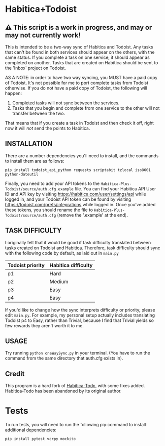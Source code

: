 # Habitica+Todoist

## __:warning: This script is a work in progress, and may or may not currently work!__

This is intended to be a two-way sync of Habitica and Todoist. Any tasks that can't be found in both services should appear on the others, with the same status. If you complete a task on one service, it should appear as completed on another. Tasks that are created on Habitica should be sent to the 'Inbox' project on Todoist.

AS A NOTE: in order to have two way syncing, you MUST have a paid copy of Todoist. It's not possible for me to port complete tasks from Todoist otherwise. If you do not have a paid copy of Todoist, the following will happen:

1. Completed tasks will not sync between the services.
2. Tasks that you begin and complete from one service to the other will not transfer between the two.

That means that if you create a task in Todoist and then check it off, right now it will _not_ send the points to Habitica.

## INSTALLATION

There are a number dependencies you'll need to install, and the commands to install them are as follows:
```
pip install todoist_api_python requests scriptabit tzlocal iso8601 python-dateutil
```
Finally, you need to add your API tokens to the `Habitica-Plus-Todoist/source/auth.cfg.example` file. You can find your Habitica API User ID and API key by visiting https://habitica.com/user/settings/api while logged in, and your Todoist API token can be found by visiting https://todoist.com/prefs/integrations while logged in. Once you've added these tokens, you should rename the file to `Habitica-Plus-Todoist/source/auth.cfg` (remove the '.example' at the end).

## TASK DIFFICULTY

I originally felt that it would be good if task difficulty translated between tasks created on Todoist and Habitica. Therefore, task difficulty should sync with the following code by default, as laid out in `main.py`

Todoist priority | Habitica difficulty
---------------- | -------------------
p1 | Hard
p2 | Medium
p3 | Easy
p4 | Easy

If you'd like to change how the sync interprets difficulty or priority, please edit `main.py`. For example, my personal setup actually includes translating Todoist p4 to Easy, rather than Trivial, because I find that Trivial yields so few rewards they aren't worth it to me.

## USAGE

Try running `python oneWaySync.py` in your terminal. (You have to run the command from the same directory that auth.cfg exists in).

## Credit

This program is a hard fork of [Habitica-Todo](https://github.com/eringiglio/Habitica-todo), with some fixes added. Habitica-Todo has been abandoned by its original author.

# Tests

To run tests, you will need to run the following pip command to install additional dependencies:
```
pip install pytest vcrpy mockito
```
